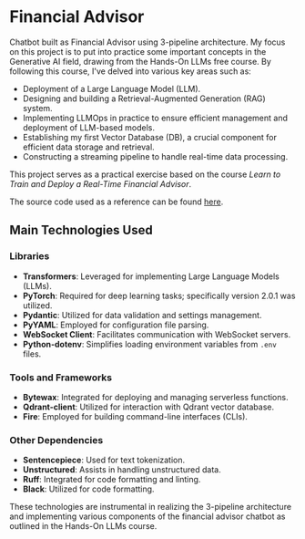 # Financial Advisor

Chatbot built as Financial Advisor using 3-pipeline architecture. My focus on this project is to put into practice some important concepts in the Generative AI field, drawing from the Hands-On LLMs free course. By following this course, I've delved into various key areas such as:

- Deployment of a Large Language Model (LLM).
- Designing and building a Retrieval-Augmented Generation (RAG) system.
- Implementing LLMOps in practice to ensure efficient management and deployment of LLM-based models.
- Establishing my first Vector Database (DB), a crucial component for efficient data storage and retrieval.
- Constructing a streaming pipeline to handle real-time data processing.

This project serves as a practical exercise based on the course _Learn to Train and Deploy a Real-Time Financial Advisor_.

The source code used as a reference can be found [here](https://github.com/iusztinpaul/hands-on-llms/tree/main).

## Main Technologies Used

### Libraries

- **Transformers**: Leveraged for implementing Large Language Models (LLMs).
- **PyTorch**: Required for deep learning tasks; specifically version 2.0.1 was utilized.
- **Pydantic**: Utilized for data validation and settings management.
- **PyYAML**: Employed for configuration file parsing.
- **WebSocket Client**: Facilitates communication with WebSocket servers.
- **Python-dotenv**: Simplifies loading environment variables from `.env` files.

### Tools and Frameworks

- **Bytewax**: Integrated for deploying and managing serverless functions.
- **Qdrant-client**: Utilized for interaction with Qdrant vector database.
- **Fire**: Employed for building command-line interfaces (CLIs).

### Other Dependencies

- **Sentencepiece**: Used for text tokenization.
- **Unstructured**: Assists in handling unstructured data.
- **Ruff**: Integrated for code formatting and linting.
- **Black**: Utilized for code formatting.

These technologies are instrumental in realizing the 3-pipeline architecture and implementing various components of the financial advisor chatbot as outlined in the Hands-On LLMs course.
